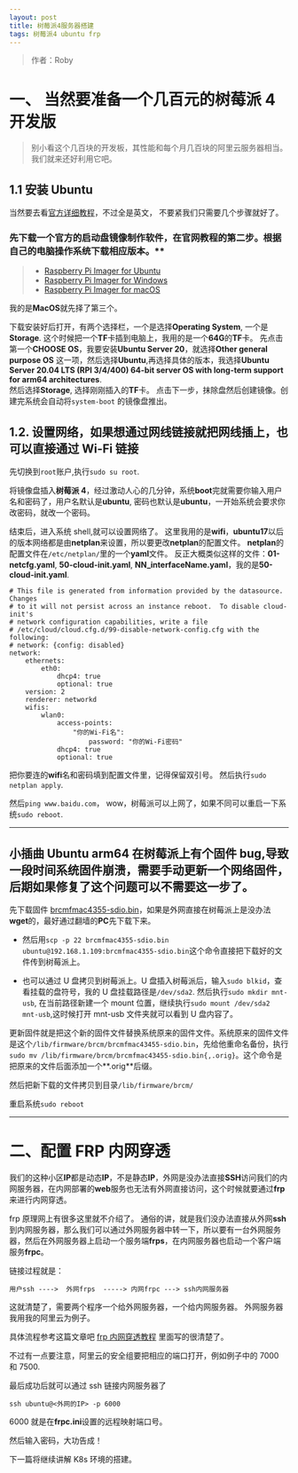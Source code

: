 ```yaml
---
layout: post
title: 树莓派4服务器搭建
tags: 树莓派4 ubuntu frp
---
```


> 作者：Roby

# 一、 当然要准备一个几百元的树莓派 4 开发版

> 别小看这个几百块的开发板，其性能和每个月几百块的阿里云服务器相当。我们就来还好利用它吧。

## **1.1 安装 Ubuntu**

当然要去看[官方详细教程](https://ubuntu.com/tutorials/how-to-install-ubuntu-on-your-raspberry-pi#1-overview)，不过全是英文， 不要紧我们只需要几个步骤就好了。

### 先下载一个官方的启动盘镜像制作软件，在官网教程的第二步。根据自己的电脑操作系统下载相应版本。\*\*

> -   [Raspberry Pi Imager for Ubuntu](https://downloads.raspberrypi.org/imager/imager_latest_amd64.deb)
> -   [Raspberry Pi Imager for Windows](https://downloads.raspberrypi.org/imager/imager_latest.exe)
> -   [Raspberry Pi Imager for macOS](https://downloads.raspberrypi.org/imager/imager_latest.dmg)

我的是**MacOS**就先择了第三个。

下载安装好后打开，有两个选择栏，一个是选择**Operating System**, 一个是**Storage**.
这个时候把一个**TF**卡插到电脑上，我用的是一个**64G**的**TF**卡。
先点击第一个**CHOOSE OS**，我要安装**Ubuntu Server 20**，就选择**Other general purpose OS** 这一项，然后选择**Ubuntu**,再选择具体的版本，我选择**Ubuntu Server 20.04 LTS (RPI 3/4/400) 64-bit server OS with long-term support for arm64 architectures**.  
然后选择**Storage**, 选择刚刚插入的**TF**卡。
点击下一步，抹除盘然后创建镜像。创建完系统会自动将`system-boot`
的镜像盘推出。

## **1.2. 设置网络，如果想通过网线链接就把网线插上，也可以直接通过 Wi-Fi 链接**

先切换到`root`账户,执行`sudo su root`.

将镜像盘插入**树莓派 4**，经过激动人心的几分钟，系统**boot**完就需要你输入用户名和密码了，用户名默认是**ubuntu**, 密码也默认是**ubuntu**，一开始系统会要求你改密码，就改一个密码。

结束后，进入系统 shell,就可以设置网络了。
这里我用的是**wifi**，**ubuntu17**以后的版本网络都是由**netplan**来设置，所以要更改**netplan**的配置文件。
**netplan**的配置文件在`/etc/netplan/`里的一个**yaml**文件。
反正大概类似这样的文件：**01-netcfg.yaml**, **50-cloud-init.yaml**, **NN_interfaceName.yaml**，我的是**50-cloud-init.yaml**.

```
# This file is generated from information provided by the datasource.  Changes
# to it will not persist across an instance reboot.  To disable cloud-init's
# network configuration capabilities, write a file
# /etc/cloud/cloud.cfg.d/99-disable-network-config.cfg with the following:
# network: {config: disabled}
network:
    ethernets:
        eth0:
            dhcp4: true
            optional: true
    version: 2
    renderer: networkd
    wifis:
        wlan0:
            access-points:
                "你的Wi-Fi名":
                    password: "你的Wi-Fi密码"
            dhcp4: true
            optional: true

```

把你要连的**wifi**名和密码填到配置文件里，记得保留双引号。
然后执行`sudo netplan apply`.

然后`ping www.baidu.com`， wow，树莓派可以上网了，如果不同可以重启一下系统`sudo reboot`.

---

## 小插曲 Ubuntu arm64 在树莓派上有个固件 bug,导致一段时间系统固件崩溃，需要手动更新一个网络固件，后期如果修复了这个问题可以不需要这一步了。

先下载固件 [brcmfmac4355-sdio.bin](https://drive.google.com/file/d/11szy6tlDFL5d7A6JdZLEwr0ZE1yQfNkE/view?usp=sharing)，如果是外网直接在树莓派上是没办法**wget**的，最好通过翻墙的**PC**先下载下来。

-   然后用`scp -p 22 brcmfmac4355-sdio.bin ubuntu@192.168.1.109:brcmfmac4355-sdio.bin`这个命令直接把下载好的文件传到树莓派上。

-   也可以通过 U 盘拷贝到树莓派上。U 盘插入树莓派后，输入`sudo blkid`，查看挂载的盘符号，我的 U 盘挂载路径是`/dev/sda2`.
    然后执行`sudo mkdir mnt-usb`, 在当前路径新建一个 mount 位置，继续执行`sudo mount /dev/sda2 mnt-usb`,这时候打开 mnt-usb 文件夹就可以看到 U 盘内容了。

更新固件就是把这个新的固件文件替换系统原来的固件文件。系统原来的固件文件是这个`/lib/firmware/brcm/brcmfmac43455-sdio.bin`，先给他重命名备份，执行`sudo mv /lib/firmware/brcm/brcmfmac43455-sdio.bin{,.orig}`。这个命令是把原来的文件后面添加一个**.orig**后缀。

然后把新下载的文件拷贝到目录`/lib/firmware/brcm/`

重启系统`sudo reboot`

---

# 二、配置 FRP 内网穿透

我们的这种小区**IP**都是动态**IP**，不是静态**IP**，外网是没办法直接**SSH**访问我们的内网服务器，在内网部署的**web**服务也无法有外网直接访问，这个时候就要通过**frp**来进行内网穿透。

frp 原理网上有很多这里就不介绍了。
通俗的讲，就是我们没办法直接从外网**ssh**到内网服务器，那么我们可以通过外网服务器中转一下，所以要有一台外网服务器，然后在外网服务器上启动一个服务端**frps**，在内网服务器也启动一个客户端服务**frpc**。

链接过程就是：

```
用户ssh ---->  外网frps  -----> 内网frpc ---> ssh内网服务器
```

这就清楚了，需要两个程序一个给外网服务器，一个给内网服务器。
外网服务器我用我的阿里云为例子。

具体流程参考这篇文章吧 [frp 内网穿透教程](https://tlanyan.me/frp-tunnel-tutorial/) 里面写的很清楚了。

不过有一点要注意，阿里云的安全组要把相应的端口打开，例如例子中的 7000 和 7500.

最后成功后就可以通过 ssh 链接内网服务器了

```
ssh ubuntu@<外网的IP> -p 6000
```

6000 就是在**frpc.ini**设置的远程映射端口号。

然后输入密码，大功告成！

下一篇将继续讲解 K8s 环境的搭建。
